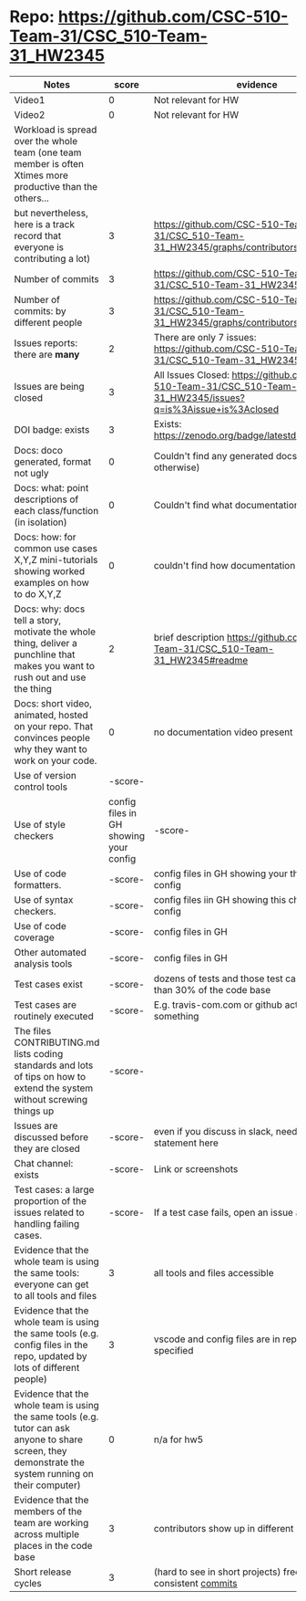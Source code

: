 # Repo: https://github.com/CSC-510-Team-31/CSC_510-Team-31_HW2345
|Notes|score|evidence|
|-----|-----|---------|
| Video1                                                                                                     | 0         | Not relevant for HW                                                |
| Video2                                                                                                     | 0         | Not relevant for HW                                                |
| Workload is spread over the whole team (one team member is often Xtimes more productive than the others... |           |                                                                    |
| but nevertheless, here is a track record that everyone is contributing a lot)                              | 3         | https://github.com/CSC-510-Team-31/CSC_510-Team-31_HW2345/graphs/contributors |
| Number of commits                                                                                          | 3         | https://github.com/CSC-510-Team-31/CSC_510-Team-31_HW2345/pulse               |
| Number of commits: by different people                                                                     | 3         | https://github.com/CSC-510-Team-31/CSC_510-Team-31_HW2345/graphs/contributors |
| Issues reports: there are **many**                                                                             | 2         | There are only 7 issues: https://github.com/CSC-510-Team-31/CSC_510-Team-31_HW2345/issues              |
|Issues are being closed| 3 | All Issues Closed: https://github.com/CSC-510-Team-31/CSC_510-Team-31_HW2345/issues?q=is%3Aissue+is%3Aclosed |
|DOI badge: exists| 3 | Exists: https://zenodo.org/badge/latestdoi/530464314|
|Docs: doco generated, format not ugly | 0 | Couldn't find any generated docs (in /docs or otherwise) |
|Docs: what: point descriptions of each class/function (in isolation) | 0 |  Couldn't find what documentation
|Docs: how: for common use cases X,Y,Z mini-tutorials showing worked examples on how to do X,Y,Z| 0 | couldn't find how documentation |
|Docs: why: docs tell a story, motivate the whole thing, deliver a punchline that makes you want to rush out and use the thing| 2 | brief description https://github.com/CSC-510-Team-31/CSC_510-Team-31_HW2345#readme
|Docs: short video, animated, hosted on your repo. That convinces people why they want to work on your code.| 0 | no documentation video present
|Use of version control tools|-score- | 
|Use of style checkers |config files in GH showing your config|-score- | 
|Use of code formatters. |-score- | config files in GH showing your this formatter's  config|
|Use of syntax checkers. |-score- | config files iin  GH showing this checker's config  |
|Use of code coverage |-score- | config files in GH|
|Other automated analysis tools|-score- | config files in GH|
|Test cases exist|-score- | dozens of tests and those test cases are more than 30% of the code base|
|Test cases are routinely executed|-score- | E.g. travis-com.com or github actions or something|
|The files CONTRIBUTING.md lists coding standards and lots of tips on how to extend the system without screwing things up|-score- | 
|Issues are discussed before they are closed|-score- | even if you discuss in slack, need a sumamry statement here|
|Chat channel: exists|-score- | Link or screenshots|
|Test cases: a large proportion of the issues related to handling failing cases.|-score- | If a test case fails, open an issue and fix it|
|Evidence that the whole team is using the same tools: everyone can get to all tools and files| 3 | all tools and files accessible |
|Evidence that the whole team is using the same tools (e.g. config files in the repo, updated by lots of different people)| 3 | vscode and config files are in repo, python3 is specified |
|Evidence that the whole team is using the same tools (e.g. tutor can ask anyone to share screen, they demonstrate the system running on their computer)| 0 | n/a for hw5 |
|Evidence that the members of the team are working across multiple places in the code base| 3 | contributors show up in different places |
|Short release cycles | 3 |  (hard to see in short projects) frequent and consistent [commits](https://github.com/CSC-510-Team-31/CSC_510-Team-31_HW2345/graphs/contributors) |

